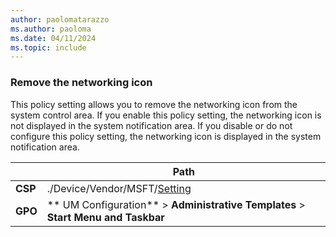 ```yaml
---
author: paolomatarazzo
ms.author: paoloma
ms.date: 04/11/2024
ms.topic: include
---
```


### Remove the networking icon

This policy setting allows you to remove the networking icon from the system control area. If you enable this policy setting, the networking icon is not displayed in the system notification area. If you disable or do not configure this policy setting, the networking icon is displayed in the system notification area.

|  | Path |
|--|--|
| **CSP** | ./Device/Vendor/MSFT/[Setting]() |
| **GPO** | ** UM Configuration** > **Administrative Templates** > **Start Menu and Taskbar** |
